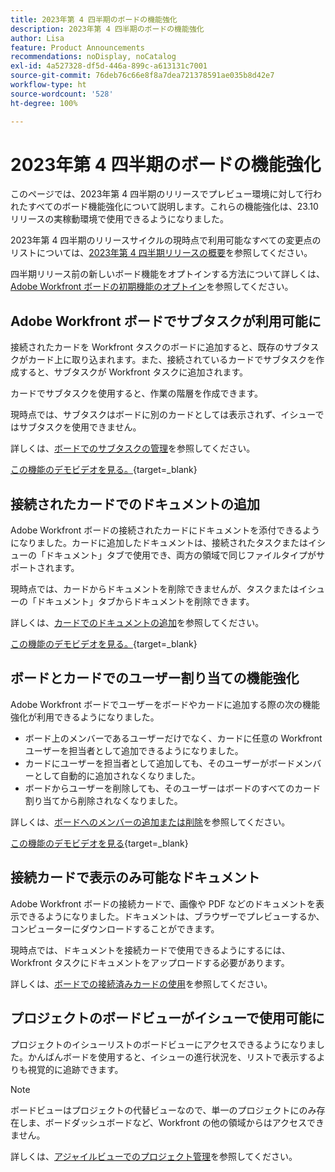 ```yaml
---
title: 2023年第 4 四半期のボードの機能強化
description: 2023年第 4 四半期のボードの機能強化
author: Lisa
feature: Product Announcements
recommendations: noDisplay, noCatalog
exl-id: 4a527328-df5d-446a-899c-a613131c7001
source-git-commit: 76deb76c66e8f8a7dea721378591ae035b8d42e7
workflow-type: ht
source-wordcount: '528'
ht-degree: 100%

---
```


# 2023年第 4 四半期のボードの機能強化

このページでは、2023年第 4 四半期のリリースでプレビュー環境に対して行われたすべてのボード機能強化について説明します。これらの機能強化は、23.10 リリースの実稼動環境で使用できるようになりました。

2023年第 4 四半期のリリースサイクルの現時点で利用可能なすべての変更点のリストについては、[2023年第 4 四半期リリースの概要](/help/quicksilver/product-announcements/product-releases/23-q4-release-activity/23-q4-release-overview.md)を参照してください。

四半期リリース前の新しいボード機能をオプトインする方法について詳しくは、[Adobe Workfront ボードの初期機能のオプトイン](/help/quicksilver/agile/get-started-with-boards/boards-early-feature-opt-in.md)を参照してください。

## Adobe Workfront ボードでサブタスクが利用可能に

接続されたカードを Workfront タスクのボードに追加すると、既存のサブタスクがカード上に取り込まれます。また、接続されているカードでサブタスクを作成すると、サブタスクが Workfront タスクに追加されます。

カードでサブタスクを使用すると、作業の階層を作成できます。

現時点では、サブタスクはボードに別のカードとしては表示されず、イシューではサブタスクを使用できません。

詳しくは、[ボードでのサブタスクの管理](/help/quicksilver/agile/get-started-with-boards/manage-subtasks-on-boards.md)を参照してください。

[この機能のデモビデオを見る。](https://video.tv.adobe.com/v/3424860/){target=_blank}

## 接続されたカードでのドキュメントの追加

Adobe Workfront ボードの接続されたカードにドキュメントを添付できるようになりました。カードに追加したドキュメントは、接続されたタスクまたはイシューの「ドキュメント」タブで使用でき、両方の領域で同じファイルタイプがサポートされます。

現時点では、カードからドキュメントを削除できませんが、タスクまたはイシューの「ドキュメント」タブからドキュメントを削除できます。

詳しくは、[カードでのドキュメントの追加](/help/quicksilver/agile/get-started-with-boards/add-documents-on-cards.md)を参照してください。

[この機能のデモビデオを見る。](https://video.tv.adobe.com/v/3423070/){target=_blank}

## ボードとカードでのユーザー割り当ての機能強化

Adobe Workfront ボードでユーザーをボードやカードに追加する際の次の機能強化が利用できるようになりました。

* ボード上のメンバーであるユーザーだけでなく、カードに任意の Workfront ユーザーを担当者として追加できるようになりました。
* カードにユーザーを担当者として追加しても、そのユーザーがボードメンバーとして自動的に追加されなくなりました。
* ボードからユーザーを削除しても、そのユーザーはボードのすべてのカード割り当てから削除されなくなりました。

詳しくは、[ボードへのメンバーの追加または削除](/help/quicksilver/agile/get-started-with-boards/add-members-to-board.md)を参照してください。

[この機能のデモビデオを見る](https://video.tv.adobe.com/v/3423222/){target=_blank}

## 接続カードで表示のみ可能なドキュメント

Adobe Workfront ボードの接続カードで、画像や PDF などのドキュメントを表示できるようになりました。ドキュメントは、ブラウザーでプレビューするか、コンピューターにダウンロードすることができます。

現時点では、ドキュメントを接続カードで使用できるようにするには、Workfront タスクにドキュメントをアップロードする必要があります。

詳しくは、[ボードでの接続済みカードの使用](/help/quicksilver/agile/get-started-with-boards/connected-cards.md)を参照してください。

## プロジェクトのボードビューがイシューで使用可能に

プロジェクトのイシューリストのボードビューにアクセスできるようになりました。かんばんボードを使用すると、イシューの進行状況を、リストで表示するよりも視覚的に追跡できます。

>[!NOTE]
>
>ボードビューはプロジェクトの代替ビューなので、単一のプロジェクトにのみ存在しま、ボードダッシュボードなど、Workfront の他の領域からはアクセスできません。

詳しくは、[アジャイルビューでのプロジェクト管理](/help/quicksilver/manage-work/projects/manage-projects/manage-projects-in-agile-view.md)を参照してください。
